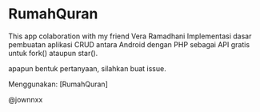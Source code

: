 # RumahQuran
This app colaboration with my friend Vera Ramadhani
Implementasi dasar pembuatan aplikasi CRUD antara Android dengan PHP sebagai API
gratis untuk fork() ataupun star().

apapun bentuk pertanyaan, silahkan buat issue.

Menggunakan:
  [RumahQuran]

@jownnxx
